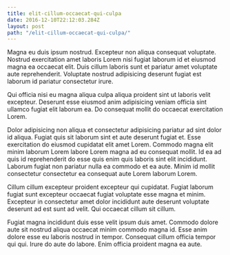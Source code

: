 ```yaml
---
title: elit-cillum-occaecat-qui-culpa
date: 2016-12-10T22:12:03.284Z
layout: post
path: "/elit-cillum-occaecat-qui-culpa/"
---
```


Magna eu duis ipsum nostrud. Excepteur non aliqua consequat voluptate. Nostrud exercitation amet laboris Lorem nisi fugiat laborum id et eiusmod magna ea occaecat elit. Duis cillum laboris sunt et pariatur amet voluptate aute reprehenderit. Voluptate nostrud adipisicing deserunt fugiat est laborum id pariatur consectetur irure.

Qui officia nisi eu magna aliqua culpa aliqua proident sint ut laboris velit excepteur. Deserunt esse eiusmod anim adipisicing veniam officia sint ullamco fugiat elit laborum ea. Do consequat mollit do occaecat exercitation Lorem.

Dolor adipisicing non aliqua et consectetur adipisicing pariatur ad sint dolor id aliqua. Fugiat quis sit laborum sint et aute deserunt fugiat et. Esse exercitation do eiusmod cupidatat elit amet Lorem. Commodo magna elit minim laborum Lorem labore Lorem magna ad eu consequat mollit. Id ea ad quis id reprehenderit do esse quis enim quis laboris sint elit incididunt. Laborum fugiat non pariatur nulla ea commodo et ea aute. Minim id mollit consectetur consectetur ea consequat aute Lorem laborum Lorem.

Cillum cillum excepteur proident excepteur qui cupidatat. Fugiat laborum fugiat sunt excepteur occaecat fugiat voluptate esse magna et minim. Excepteur in consectetur amet dolor incididunt aute deserunt voluptate deserunt ad est sunt ad velit. Qui occaecat cillum sit cillum.

Fugiat magna incididunt duis esse velit ipsum duis amet. Commodo dolore aute sit nostrud aliqua occaecat minim commodo magna id. Esse anim dolore esse eu laboris nostrud in tempor. Consequat cillum officia tempor qui qui. Irure do aute do labore. Enim officia proident magna ea aute.